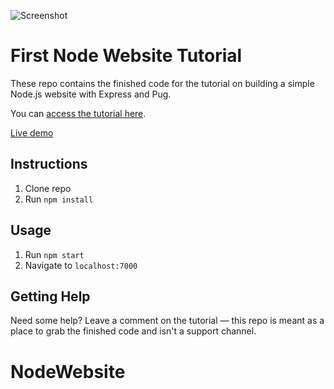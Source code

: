 ![Screenshot](https://res.cloudinary.com/turnup/image/upload/v1526512881/homepage-cards.png)

# First Node Website Tutorial

These repo contains the finished code for the tutorial on building a simple Node.js website with Express and Pug.

You can [access the tutorial here](https://freshman.tech/learn-node).

[Live demo](https://node-express-pug.herokuapp.com/)

## Instructions
1. Clone repo
2. Run `npm install`

## Usage
1. Run `npm start`
2. Navigate to `localhost:7000`

## Getting Help

Need some help? Leave a comment on the tutorial — this repo is meant as a place to grab the finished code and isn't a support channel.


# NodeWebsite

